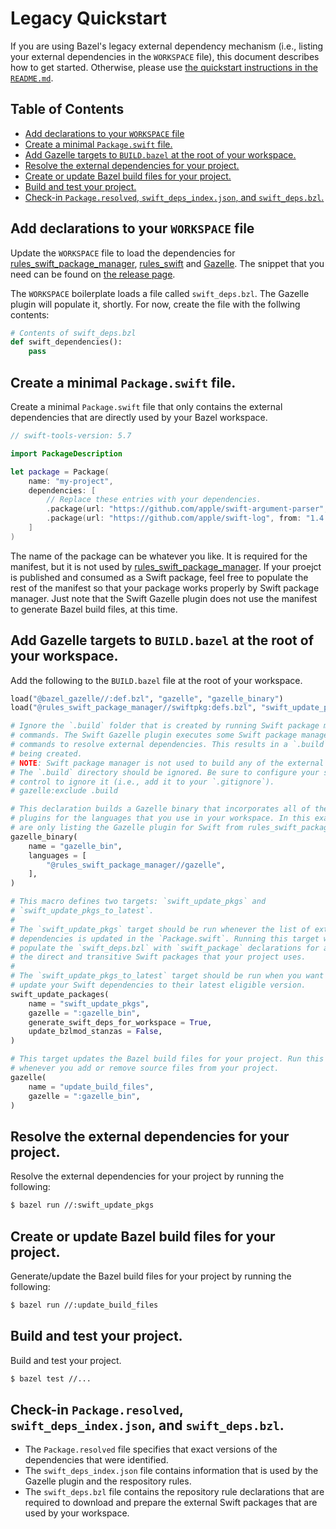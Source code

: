 # Legacy Quickstart

If you are using Bazel's legacy external dependency mechanism (i.e., listing your external
dependencies in the `WORKSPACE` file), this document describes how to get started. Otherwise, please
use [the quickstart instructions in the `README.md`](/README.md#quickstart).

## Table of Contents

<!-- MARKDOWN TOC: BEGIN -->
* [Add declarations to your `WORKSPACE` file](#add-declarations-to-your-workspace-file)
* [Create a minimal `Package.swift` file.](#create-a-minimal-packageswift-file)
* [Add Gazelle targets to `BUILD.bazel` at the root of your workspace.](#add-gazelle-targets-to-buildbazel-at-the-root-of-your-workspace)
* [Resolve the external dependencies for your project.](#resolve-the-external-dependencies-for-your-project)
* [Create or update Bazel build files for your project.](#create-or-update-bazel-build-files-for-your-project)
* [Build and test your project.](#build-and-test-your-project)
* [Check-in `Package.resolved`, `swift_deps_index.json`, and `swift_deps.bzl`.](#check-in-packageresolved-swift_deps_indexjson-and-swift_depsbzl)
<!-- MARKDOWN TOC: END -->

## Add declarations to your `WORKSPACE` file

Update the `WORKSPACE` file to load the dependencies for [rules_swift_package_manager],
[rules_swift] and [Gazelle]. The snippet that you need can be found on [the release
page].

The `WORKSPACE` boilerplate loads a file called `swift_deps.bzl`. The Gazelle plugin will
populate it, shortly. For now, create the file with the follwing contents:

```python
# Contents of swift_deps.bzl
def swift_dependencies():
    pass
```

## Create a minimal `Package.swift` file.

Create a minimal `Package.swift` file that only contains the external dependencies that are directly
used by your Bazel workspace.

```swift
// swift-tools-version: 5.7

import PackageDescription

let package = Package(
    name: "my-project",
    dependencies: [
        // Replace these entries with your dependencies.
        .package(url: "https://github.com/apple/swift-argument-parser", from: "1.2.0"),
        .package(url: "https://github.com/apple/swift-log", from: "1.4.4"),
    ]
)
```

The name of the package can be whatever you like. It is required for the manifest, but it is not
used by [rules_swift_package_manager]. If your proejct is published and consumed as a Swift package,
feel free to populate the rest of the manifest so that your package works properly by Swift package
manager. Just note that the Swift Gazelle plugin does not use the manifest to generate Bazel build
files, at this time.

## Add Gazelle targets to `BUILD.bazel` at the root of your workspace.

Add the following to the `BUILD.bazel` file at the root of your workspace.

```python
load("@bazel_gazelle//:def.bzl", "gazelle", "gazelle_binary")
load("@rules_swift_package_manager//swiftpkg:defs.bzl", "swift_update_packages")

# Ignore the `.build` folder that is created by running Swift package manager
# commands. The Swift Gazelle plugin executes some Swift package manager
# commands to resolve external dependencies. This results in a `.build` file
# being created.
# NOTE: Swift package manager is not used to build any of the external packages.
# The `.build` directory should be ignored. Be sure to configure your source
# control to ignore it (i.e., add it to your `.gitignore`).
# gazelle:exclude .build

# This declaration builds a Gazelle binary that incorporates all of the Gazelle
# plugins for the languages that you use in your workspace. In this example, we
# are only listing the Gazelle plugin for Swift from rules_swift_package_manager.
gazelle_binary(
    name = "gazelle_bin",
    languages = [
        "@rules_swift_package_manager//gazelle",
    ],
)

# This macro defines two targets: `swift_update_pkgs` and
# `swift_update_pkgs_to_latest`.
#
# The `swift_update_pkgs` target should be run whenever the list of external
# dependencies is updated in the `Package.swift`. Running this target will
# populate the `swift_deps.bzl` with `swift_package` declarations for all of
# the direct and transitive Swift packages that your project uses.
#
# The `swift_update_pkgs_to_latest` target should be run when you want to
# update your Swift dependencies to their latest eligible version.
swift_update_packages(
    name = "swift_update_pkgs",
    gazelle = ":gazelle_bin",
    generate_swift_deps_for_workspace = True,
    update_bzlmod_stanzas = False,
)

# This target updates the Bazel build files for your project. Run this target
# whenever you add or remove source files from your project.
gazelle(
    name = "update_build_files",
    gazelle = ":gazelle_bin",
)
```

## Resolve the external dependencies for your project.

Resolve the external dependencies for your project by running the following:

```sh
$ bazel run //:swift_update_pkgs
```

## Create or update Bazel build files for your project.

Generate/update the Bazel build files for your project by running the following:

```sh
$ bazel run //:update_build_files
```

## Build and test your project.

Build and test your project.

```sh
$ bazel test //...
```

## Check-in `Package.resolved`, `swift_deps_index.json`, and `swift_deps.bzl`.

- The `Package.resolved` file specifies that exact versions of the dependencies that were
  identified.
- The `swift_deps_index.json` file contains information that is used by the Gazelle plugin and the
  respository rules.
- The `swift_deps.bzl` file contains the repository rule declarations that are required to download
  and prepare the external Swift packages that are used by your workspace.

<!-- Links -->

[rules_swift_package_manager]: https://github.com/cgrindel/rules_swift_package_manager
[Gazelle]: https://github.com/bazelbuild/bazel-gazelle
[rules_swift]: https://github.com/bazelbuild/rules_swift
[the release page]: https://github.com/cgrindel/rules_swift_package_manager/releases
